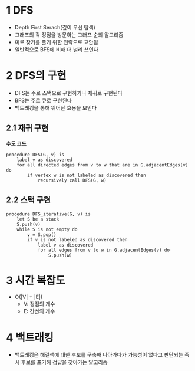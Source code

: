# 1 DFS

* Depth First Serach(깊이 우선 탐색)
* 그래프의 각 정점을 방문하는 그래프 순회 알고리즘
* 미로 찾기를 풀기 위한 전략으로 고안됨
* 일반적으로 BFS에 비해 더 널리 쓰인다



# 2 DFS의 구현

* DFS는 주로 스택으로 구현하거나 재귀로 구현된다
* BFS는 주로 큐로 구현된다
* 백트래킹을 통해 뛰어난 효용을 보인다



## 2.1 재귀 구현



**수도 코드**

```
procedure DFS(G, v) is
    label v as discovered
    for all directed edges from v to w that are in G.adjacentEdges(v) do
        if vertex w is not labeled as discovered then
            recursively call DFS(G, w)
```



## 2.2 스택 구현

```
procedure DFS_iterative(G, v) is
    let S be a stack
    S.push(v)
    while S is not empty do
        v = S.pop()
        if v is not labeled as discovered then
            label v as discovered
            for all edges from v to w in G.adjacentEdges(v) do 
                S.push(w)
```



# 3 시간 복잡도

* O(|V| + |E|)
  * V: 정점의 개수
  * E: 간선의 개수

# 4 백트래킹

* 백트래킹은 해결책에 대한 후보를 구축해 나아가다가 가능성이 없다고 판단되는 즉시 후보를 포기해 정답을 찾아가는 알고리즘